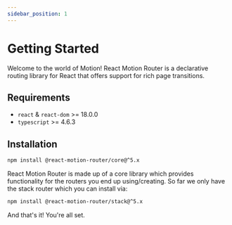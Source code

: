 ```yaml
---
sidebar_position: 1
---
```


# Getting Started

Welcome to the world of Motion! React Motion Router is a declarative routing library for React that offers support for rich page transitions.

## Requirements
- `react` & `react-dom` >= 18.0.0
- `typescript` >= 4.6.3

## Installation
```bash
npm install @react-motion-router/core@^5.x
```
React Motion Router is made up of a core library which provides functionality for the routers you end up using/creating. So far we only have the stack router which you can install via:
```bash
npm install @react-motion-router/stack@^5.x
```
And that's it! You're all set.